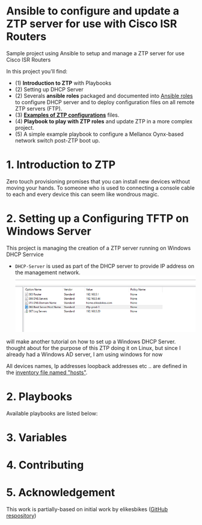 # Ansible to configure and update a ZTP server for use with Cisco ISR Routers

Sample project using Ansible to setup and manage a ZTP server for use Cisco ISR Routers

In this project you'll find:
- (1) **Introduction to ZTP** with Playbooks
- (2) Setting up DHCP Server
- (2) Severals **ansible roles** packaged and documented into [Ansible roles](roles) to configure DHCP server and to deploy configuration files on all remote ZTP servers (FTP).
- (3) **[Examples of ZTP configurations](conf)** files.
- (4) **Playbook to play with ZTP roles** and update ZTP in a more complex project.
- (5) A simple example playbook to configure a Mellanox Oynx-based network switch post-ZTP boot up.

# 1. Introduction to ZTP

Zero touch provisioning promises that you can install new devices without moving your hands. To someone who is used to connecting a console cable to each and every device this can seem like wondrous magic.


# 2. Setting up a Configuring TFTP on Windows Server

This project is managing the creation of a ZTP server running on Windows DHCP Serrvice
- `DHCP-Server` is used as part of the DHCP server to provide IP address on the management network.
![alt text](image.png)

will make another tutorial on how to set up a Windows DHCP Server. thought about for the purpose of this ZTP doing it on Linux, but since I already had a Windows AD server, I am using windows for now


All devices names, Ip addresses loopback addresses etc .. are defined in the [inventory file named "hosts"](hosts).

# 2. Playbooks

Available playbooks are listed below:


# 3. Variables


# 4. Contributing


# 5. Acknowledgement

This work is partially-based on initial work by elikesbikes ([GitHub respository](https://github.com/elikesbikes/tutorials/blob/main/network/zero-tp))